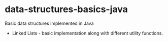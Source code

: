 # data-structures-basics-java
Basic data structures implemented in Java
* Linked Lists - basic implementation along with different utility functions.
